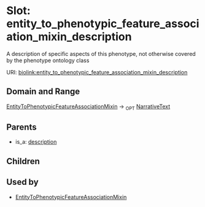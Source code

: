 
# Slot: entity_to_phenotypic_feature_association_mixin_description


A description of specific aspects of this phenotype, not otherwise covered by the phenotype ontology class

URI: [biolink:entity_to_phenotypic_feature_association_mixin_description](https://w3id.org/biolink/vocab/entity_to_phenotypic_feature_association_mixin_description)


## Domain and Range

[EntityToPhenotypicFeatureAssociationMixin](EntityToPhenotypicFeatureAssociationMixin.md) &#8594;  <sub>OPT</sub> [NarrativeText](types/NarrativeText.md)

## Parents

 *  is_a: [description](description.md)

## Children


## Used by

 * [EntityToPhenotypicFeatureAssociationMixin](EntityToPhenotypicFeatureAssociationMixin.md)
